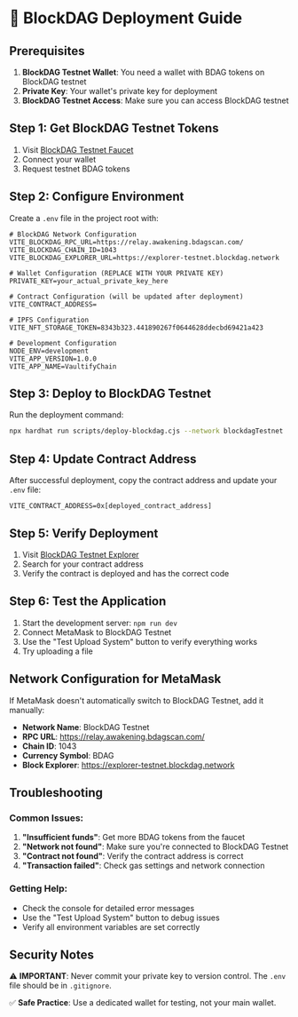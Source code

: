 # 🚀 BlockDAG Deployment Guide

## Prerequisites

1. **BlockDAG Testnet Wallet**: You need a wallet with BDAG tokens on BlockDAG testnet
2. **Private Key**: Your wallet's private key for deployment
3. **BlockDAG Testnet Access**: Make sure you can access BlockDAG testnet

## Step 1: Get BlockDAG Testnet Tokens

1. Visit [BlockDAG Testnet Faucet](https://faucet-testnet.blockdag.network)
2. Connect your wallet
3. Request testnet BDAG tokens

## Step 2: Configure Environment

Create a `.env` file in the project root with:

```env
# BlockDAG Network Configuration
VITE_BLOCKDAG_RPC_URL=https://relay.awakening.bdagscan.com/
VITE_BLOCKDAG_CHAIN_ID=1043
VITE_BLOCKDAG_EXPLORER_URL=https://explorer-testnet.blockdag.network

# Wallet Configuration (REPLACE WITH YOUR PRIVATE KEY)
PRIVATE_KEY=your_actual_private_key_here

# Contract Configuration (will be updated after deployment)
VITE_CONTRACT_ADDRESS=

# IPFS Configuration
VITE_NFT_STORAGE_TOKEN=8343b323.441890267f0644628ddecbd69421a423

# Development Configuration
NODE_ENV=development
VITE_APP_VERSION=1.0.0
VITE_APP_NAME=VaultifyChain
```

## Step 3: Deploy to BlockDAG Testnet

Run the deployment command:

```bash
npx hardhat run scripts/deploy-blockdag.cjs --network blockdagTestnet
```

## Step 4: Update Contract Address

After successful deployment, copy the contract address and update your `.env` file:

```env
VITE_CONTRACT_ADDRESS=0x[deployed_contract_address]
```

## Step 5: Verify Deployment

1. Visit [BlockDAG Testnet Explorer](https://explorer-testnet.blockdag.network)
2. Search for your contract address
3. Verify the contract is deployed and has the correct code

## Step 6: Test the Application

1. Start the development server: `npm run dev`
2. Connect MetaMask to BlockDAG Testnet
3. Use the "Test Upload System" button to verify everything works
4. Try uploading a file

## Network Configuration for MetaMask

If MetaMask doesn't automatically switch to BlockDAG Testnet, add it manually:

- **Network Name**: BlockDAG Testnet
- **RPC URL**: https://relay.awakening.bdagscan.com/
- **Chain ID**: 1043
- **Currency Symbol**: BDAG
- **Block Explorer**: https://explorer-testnet.blockdag.network

## Troubleshooting

### Common Issues:

1. **"Insufficient funds"**: Get more BDAG tokens from the faucet
2. **"Network not found"**: Make sure you're connected to BlockDAG Testnet
3. **"Contract not found"**: Verify the contract address is correct
4. **"Transaction failed"**: Check gas settings and network connection

### Getting Help:

- Check the console for detailed error messages
- Use the "Test Upload System" button to debug issues
- Verify all environment variables are set correctly

## Security Notes

⚠️ **IMPORTANT**: Never commit your private key to version control. The `.env` file should be in `.gitignore`.

✅ **Safe Practice**: Use a dedicated wallet for testing, not your main wallet.

